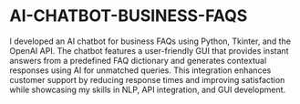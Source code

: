 # AI-CHATBOT-BUSINESS-FAQS
I developed an AI chatbot for business FAQs using Python, Tkinter, and the OpenAI API. The chatbot features a user-friendly GUI that provides instant answers from a predefined FAQ dictionary and generates contextual responses using AI for unmatched queries. This integration enhances customer support by reducing response times and improving satisfaction while showcasing my skills in NLP, API integration, and GUI development.
